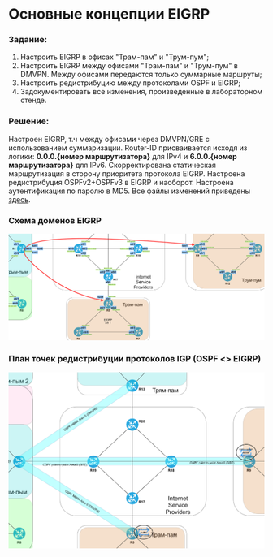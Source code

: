 # Основные концепции EIGRP

###  Задание:

  1. Настроить EIGRP в офисах "Трам-пам" и "Трум-пум";
  2. Настроить EIGRP между офисами "Трам-пам" и "Трум-пум" в DMVPN. Между офисами передаются только суммарные маршруты;
  3. Настроить редистрибуцию между протоколами OSPF и EIGRP;
  4. Задокументировать все изменения, произведенные в лабораторном стенде.



###  Решение:
  
  Настроен EIGRP, т.ч между офисами через DMVPN/GRE с использованием суммаризации.
  Router-ID присваивается исходя из логики: **0.0.0.{номер маршрутизатора}** для 
  IPv4 и **6.0.0.{номер маршрутизатора}** для IPv6.
  Скорректирована статическая маршрутизация в сторону приоритета протокола EIGRP.
  Настроена редистрибуция OSPFv2+OSPFv3 в EIGRP и наоборот.
  Настроена аутентификация по паролю в MD5.
  Все файлы изменений приведены [здесь](configs/).


###  Схема доменов EIGRP

![](eigrp.png)


###  План точек редистрибуции протоколов IGP (OSPF <> EIGRP)

![](igp_redistr.png)

